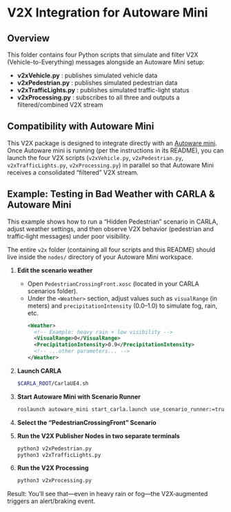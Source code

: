 # V2X Integration for Autoware Mini

## Overview
This folder contains four Python scripts that simulate and filter V2X (Vehicle-to-Everything) messages alongside an Autoware Mini setup:
- **v2xVehicle.py** : publishes simulated vehicle data  
- **v2xPedestrian.py** : publishes simulated pedestrian data  
- **v2xTrafficLights.py** : publishes simulated traffic-light status  
- **v2xProcessing.py** : subscribes to all three and outputs a filtered/combined V2X stream  

## Compatibility with Autoware Mini


This V2X package is designed to integrate directly with an [Autoware mini](https://github.com/UT-ADL/autoware_mini). Once Autoware mini is running (per the instructions in its README), you can launch the four V2X scripts (`v2xVehicle.py`, `v2xPedestrian.py`, `v2xTrafficLights.py`, `v2xProcessing.py`) in parallel so that Autoware Mini receives a consolidated “filtered” V2X stream.

## Example: Testing in Bad Weather with CARLA & Autoware Mini

This example shows how to run a “Hidden Pedestrian” scenario in CARLA, adjust weather settings, and then observe V2X behavior (pedestrian and traffic‐light messages) under poor visibility.

The entire `v2x` folder (containing all four scripts and this README) should live inside the `nodes/` directory of your Autoware Mini workspace.

1. **Edit the scenario weather**  
   - Open `PedestrianCrossingFront.xosc` (located in your CARLA scenarios folder).  
   - Under the `<Weather>` section, adjust values such as `visualRange` (in meters) and `precipitationIntensity` (0.0–1.0) to simulate fog, rain, etc.  
     ```xml
     <Weather>
       <!-- Example: heavy rain + low visibility -->
       <VisualRange>0</VisualRange>
       <PrecipitationIntensity>0.9</PrecipitationIntensity>
       <!-- ...other parameters... -->
     </Weather>
     ```

2. **Launch CARLA**  
   ```bash
   $CARLA_ROOT/CarlaUE4.sh
   
3. **Start Autoware Mini with Scenario Runner**  
   ```bash
   roslaunch autoware_mini start_carla.launch use_scenario_runner:=true
   
4. **Select the “PedestrianCrossingFront” Scenario**
5. **Run the V2X Publisher Nodes in two separate terminals**

   ```bash
   python3 v2xPedestrian.py
   python3 v2xTrafficLights.py
   
6. **Run the V2X Processing**
    ```bash
   python3 v2xProcessing.py
   
Result:
You’ll see that—even in heavy rain or fog—the V2X‐augmented triggers an alert/braking event.
